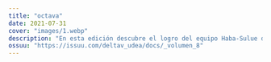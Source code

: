 ```yaml
---
title: "octava"
date: 2021-07-31
cover: "images/1.webp"
description: "En esta edición descubre el logro del equipo Haba-Sulue de la UdeA en la competencia de Space Systems Design 2021 organizada por la AIAA, además de las mejores noticias de la semana en temas de políticas aeroespaciales, sector público y privado, propulsión en otros mundo. También puedes enterarte de los lanzamientos de la semana. ΔV Launch Log, la revista del semillero de cohetería y propulsión Delta V de la Universidad de Antioquia, adscrito al grupo de investigación ASTRA. Tu revista de ciencia de cohetes en español. "
ossuu: "https://issuu.com/deltav_udea/docs/_volumen_8"
---
```


